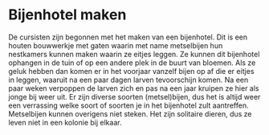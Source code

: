 # Bijenhotel maken
De cursisten zijn begonnen met het maken van een bijenhotel. Dit is een houten bouwwerkje met gaten waarin met name metselbijen hun nestkamers kunnen maken waarin ze eitjes leggen. Ze kunnen dit bijenhotel ophangen in de tuin of op een andere plek in de buurt van bloemen. Als ze geluk hebben dan komen er in het voorjaar vanzelf bijen op af die er eitjes in leggen, waaruit na een paar dagen larven tevoorschijn komen. Na een paar weken verpoppen de larven zich en pas na een jaar kruipen ze hier als jonge bij weer uit. Er zijn diverse soorten (metsel)bijen, dus het is altijd weer een verrassing welke soort of soorten je in het bijenhotel zult aantreffen. Metselbijen kunnen overigens niet steken. Het zijn solitaire dieren, dus ze leven niet in een kolonie bij elkaar.

